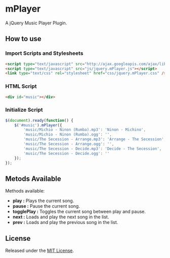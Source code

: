 mPlayer
=======

A jQuery Music Player Plugin.

How to use
----------

### Import Scripts and Stylesheets
```HTML
<script type="text/javascript" src="http://ajax.googleapis.com/ajax/libs/jquery/1.10.2/jquery.min.js"></script>
<script type="text/javascript" src="js/jquery.mPlayer.js"></script>
<link type="text/css" rel="stylesheet" href="css/jquery.mPlayer.css" />
```

### HTML Script
```HTML
<div id="music"></div>
```

### Initialize Script
```JavaScript
$(document).ready(function() {
    $('#music').mPlayer({
        'music/Michio - Ninon (Rumba).mp3': 'Ninon - Michino',
        'music/Michio - Ninon (Rumba).ogg': '',
        'music/The Secession - Arrange.mp3': 'Arrange - The Secession',
        'music/The Secession - Arrange.ogg': '',
        'music/The Secession - Decide.mp3': 'Decide - The Secession',
        'music/The Secession - Decide.ogg': ''
    });
});
```

Metods Available
----------------

Methods available:
* **play :** Plays the current song.
* **pause :** Pause the current song.
* **togglePlay :** Toggles the current song between play and pause.
* **next :** Loads and play the next song in the list.
* **prev :** Loads and play the previous song in the list.

License
-------

Released under the [MIT License](http://opensource.org/licenses/MIT).
